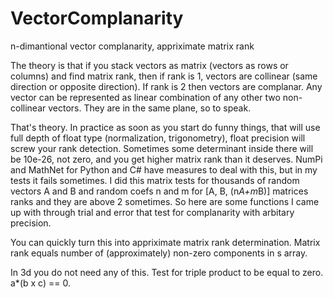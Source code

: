 # VectorComplanarity
n-dimantional vector complanarity, appriximate matrix rank

The theory is that if you stack vectors as matrix (vectors as rows or columns) and find matrix rank, then if rank is 1, vectors are collinear (same direction or opposite direction). If rank is 2 then vectors are complanar. Any vector can be represented as linear combination of any other two non-collinear vectors. They are in the same plane, so to speak.

That's theory. In practice as soon as you start do funny things, that will use full depth of float type (normalization, trigonometry), float precision will screw your rank detection. Sometimes some determinant inside there will be 10e-26, not zero, and you get higher matrix rank than it deserves. NumPi and MathNet for Python and C# have measures to deal with this, but in my tests it fails sometimes. I did this matrix tests for thousands of random vectors A and B and random coefs n and m for [A, B, (n*A+m*B)] matrices ranks and they are above 2 sometimes.
So here are some functions I came up with through trial and error that test for complanarity with arbitary precision.

You can quickly turn this into appriximate matrix rank determination. Matrix rank equals number of (approximately) non-zero components in s array.

In 3d you do not need any of this. Test for triple product to be equal to zero. a*(b x c) == 0.
